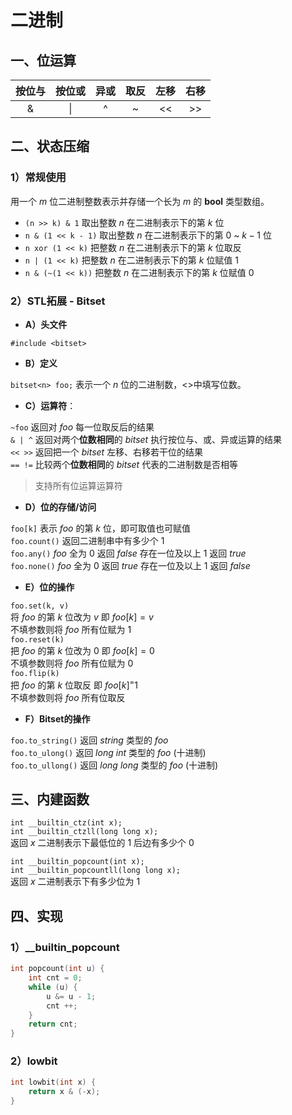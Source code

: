 # 二进制

## 一、位运算

| 按位与 | 按位或 | 异或 | 取反 | 左移 | 右移 |
| :-: | :-: | :-: | :-: | :-: | :-: |
| & | &#124; | ^ | ~ | << | >> |

## 二、状态压缩

### 1）常规使用

用一个 $m$ 位二进制整数表示并存储一个长为 $m$ 的 **bool** 类型数组。

- `(n >> k) & 1` 取出整数 $n$ 在二进制表示下的第 $k$ 位
- `n & (1 << k - 1)` 取出整数 $n$ 在二进制表示下的第 $0$ ~ $k-1$ 位
- `n xor (1 << k)` 把整数 $n$ 在二进制表示下的第 $k$ 位取反
- `n | (1 << k)` 把整数 $n$ 在二进制表示下的第 $k$ 位赋值 $1$
- `n & (~(1 << k))` 把整数 $n$ 在二进制表示下的第 $k$ 位赋值 $0$

### 2）STL拓展 - Bitset

- **A）头文件**

`#include <bitset>`

- **B）定义**

`bitset<n> foo;`
表示一个 $n$ 位的二进制数，<>中填写位数。

- **C）运算符**：

`~foo` 返回对 $foo$ 每一位取反后的结果  
`& | ^` 返回对两个**位数相同**的 $bitset$ 执行按位与、或、异或运算的结果  
`<< >>` 返回把一个 $bitset$ 左移、右移若干位的结果  
`== !=` 比较两个**位数相同**的 $bitset$ 代表的二进制数是否相等

> 支持所有位运算运算符

- **D）位的存储/访问**

`foo[k]` 表示 $foo$ 的第 $k$ 位，即可取值也可赋值  
`foo.count()` 返回二进制串中有多少个 $1$  
`foo.any()`  $foo$ 全为 $0$ 返回 $false$ 存在一位及以上 $1$ 返回 $true$  
`foo.none()`  $foo$ 全为 $0$ 返回 $true$ 存在一位及以上 $1$ 返回 $false$

- **E）位的操作**

`foo.set(k, v)`  
将 $foo$ 的第 $k$ 位改为 $v$ 即 $foo[k]=v$  
不填参数则将 $foo$ 所有位赋为 $1$  
`foo.reset(k)`  
把 $foo$ 的第 $k$ 位改为 $0$ 即 $foo[k]=0$  
不填参数则将 $foo$ 所有位赋为 $0$  
`foo.flip(k)`  
把 $foo$ 的第 $k$ 位取反 即 $foo[k]^=1$  
不填参数则将 $foo$ 所有位取反

- **F）Bitset的操作**

`foo.to_string()` 返回 $string$ 类型的 $foo$  
`foo.to_ulong()` 返回 $long$ $int$ 类型的 $foo$ (十进制)  
`foo.to_ullong()` 返回 $long$ $long$ 类型的 $foo$ (十进制)


## 三、内建函数

`int __builtin_ctz(int x);`  
`int __builtin_ctzll(long long x);`  
返回 $x$ 二进制表示下最低位的 $1$ 后边有多少个 $0$

`int __builtin_popcount(int x);`  
`int __builtin_popcountll(long long x);`  
返回 $x$ 二进制表示下有多少位为 $1$

## 四、实现

### 1）__builtin_popcount

```cpp
int popcount(int u) {
	int cnt = 0;
	while (u) {
		u &= u - 1;
		cnt ++;
	}
	return cnt;
}
```

### 2）lowbit

```cpp
int lowbit(int x) {
	return x & (-x);
}
```